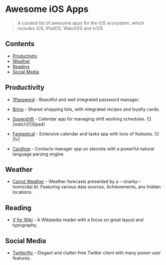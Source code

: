 # Awesome iOS Apps

> A curated list of awesome apps for the iOS ecosystem, which includes iOS, iPadOS, WatchOS and tvOS.

<!-- START doctoc generated TOC please keep comment here to allow auto update -->
<!-- DON'T EDIT THIS SECTION, INSTEAD RE-RUN doctoc TO UPDATE -->
## Contents

- [Productivity](#productivity)
- [Weather](#weather)
- [Reading](#reading)
- [Social Media](#social-media)

<!-- END doctoc generated TOC please keep comment here to allow auto update -->

## Productivity

- [1Password](https://apps.apple.com/de/app/1password-password-manager/id568903335) - Beautiful and well integrated password manager.

- [Bring](https://apps.apple.com/de/app/bring-shopping-list-recipes/id580669177) - Shared shopping lists, with integrated recipes and loyalty cards.

- [Supershift](https://itunes.apple.com/app/supershift/id1104165041?mt=8) - Calendar app for managing shift working schedules. ![][watch]![][ipad]

- [Fantastical](https://flexibits.com/fantastical/download-ios) - Extensive calendar and tasks app with tons of features. ![][tv]

- [Cardhop](https://apps.apple.com/de/app/cardhop/id1448744070) - Contacts manager app on steroids with a powerful natural language parsing engine

## Weather

- [Carrot Weather](https://apps.apple.com/de/app/carrot-weather/id961390574) - Weather forecasts presented by a --snarky-- homicidal AI. Featuring various data sources, Achievements, ans hidden locations.

## Reading

- [V for Wiki](https://apps.apple.com/de/app/v-for-wikipedia/id993435362) - 
A Wikipedia reader with a focus on great layout and typography.

## Social Media

- [Twitterific](https://apps.apple.com/de/app/twitterrific-tweet-your-way/id580311103) - Elegant and clutter-free Twitter client with many power user features.
